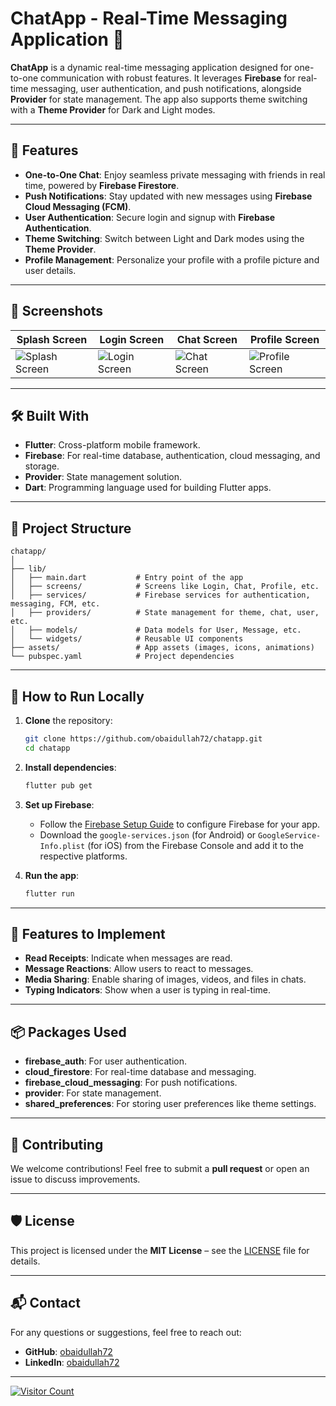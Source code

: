 # ChatApp - Real-Time Messaging Application 💬

**ChatApp** is a dynamic real-time messaging application designed for one-to-one communication with robust features. It leverages **Firebase** for real-time messaging, user authentication, and push notifications, alongside **Provider** for state management. The app also supports theme switching with a **Theme Provider** for Dark and Light modes.

---

## 📱 Features

- **One-to-One Chat**: Enjoy seamless private messaging with friends in real time, powered by **Firebase Firestore**.
- **Push Notifications**: Stay updated with new messages using **Firebase Cloud Messaging (FCM)**.
- **User Authentication**: Secure login and signup with **Firebase Authentication**.
- **Theme Switching**: Switch between Light and Dark modes using the **Theme Provider**.
- **Profile Management**: Personalize your profile with a profile picture and user details.

---

## 📸 Screenshots

| Splash Screen      | Login Screen      | Chat Screen        | Profile Screen     |
|-------------------|-------------------|-------------------|-------------------|
| ![Splash Screen](assets/splashscreen.jpeg) | ![Login Screen](assets/login.jpeg) | ![Chat Screen](assets/chatscreen.jpeg) | ![Profile Screen](assets/profile.jpeg) |

---

## 🛠️ Built With

- **Flutter**: Cross-platform mobile framework.
- **Firebase**: For real-time database, authentication, cloud messaging, and storage.
- **Provider**: State management solution.
- **Dart**: Programming language used for building Flutter apps.

---

## 📂 Project Structure

```plaintext
chatapp/
│
├── lib/
│   ├── main.dart           # Entry point of the app
│   ├── screens/            # Screens like Login, Chat, Profile, etc.
│   ├── services/           # Firebase services for authentication, messaging, FCM, etc.
│   ├── providers/          # State management for theme, chat, user, etc.
│   ├── models/             # Data models for User, Message, etc.
│   └── widgets/            # Reusable UI components
├── assets/                 # App assets (images, icons, animations)
└── pubspec.yaml            # Project dependencies
```

---

## 🚀 How to Run Locally

1. **Clone** the repository:
   ```bash
   git clone https://github.com/obaidullah72/chatapp.git
   cd chatapp
   ```

2. **Install dependencies**:
   ```bash
   flutter pub get
   ```

3. **Set up Firebase**:
   - Follow the [Firebase Setup Guide](https://firebase.google.com/docs/flutter/setup) to configure Firebase for your app.
   - Download the `google-services.json` (for Android) or `GoogleService-Info.plist` (for iOS) from the Firebase Console and add it to the respective platforms.

4. **Run the app**:
   ```bash
   flutter run
   ```

---

## 🌟 Features to Implement

- **Read Receipts**: Indicate when messages are read.
- **Message Reactions**: Allow users to react to messages.
- **Media Sharing**: Enable sharing of images, videos, and files in chats.
- **Typing Indicators**: Show when a user is typing in real-time.

---

## 📦 Packages Used

- **firebase_auth**: For user authentication.
- **cloud_firestore**: For real-time database and messaging.
- **firebase_cloud_messaging**: For push notifications.
- **provider**: For state management.
- **shared_preferences**: For storing user preferences like theme settings.

---

## 🤝 Contributing

We welcome contributions! Feel free to submit a **pull request** or open an issue to discuss improvements.

---

## 🛡️ License

This project is licensed under the **MIT License** – see the [LICENSE](LICENSE) file for details.

---

## 📬 Contact

For any questions or suggestions, feel free to reach out:

- **GitHub**: [obaidullah72](https://github.com/obaidullah72)
- **LinkedIn**: [obaidullah72](https://www.linkedin.com/in/obaidullah72/)

---

[![Visitor Count](https://visitcount.itsvg.in/api?id=obaidullah72&label=Visitors&color=6&icon=0&pretty=false)](https://visitcount.itsvg.in)

